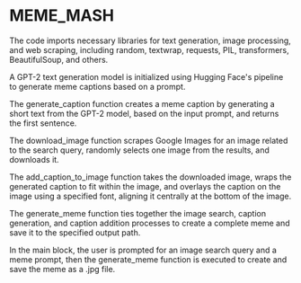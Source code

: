 # MEME_MASH
The code imports necessary libraries for text generation, image processing, and web scraping, including random, textwrap, requests, PIL, transformers, BeautifulSoup, and others.

A GPT-2 text generation model is initialized using Hugging Face's pipeline to generate meme captions based on a prompt.

The generate_caption function creates a meme caption by generating a short text from the GPT-2 model, based on the input prompt, and returns the first sentence.

The download_image function scrapes Google Images for an image related to the search query, randomly selects one image from the results, and downloads it.

The add_caption_to_image function takes the downloaded image, wraps the generated caption to fit within the image, and overlays the caption on the image using a specified font, aligning it centrally at the bottom of the image.

The generate_meme function ties together the image search, caption generation, and caption addition processes to create a complete meme and save it to the specified output path.

In the main block, the user is prompted for an image search query and a meme prompt, then the generate_meme function is executed to create and save the meme as a .jpg file.






